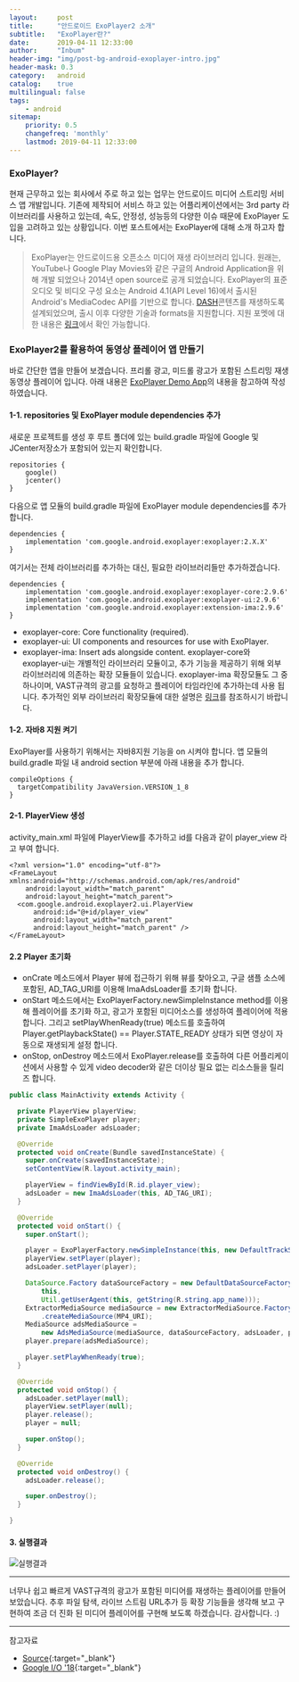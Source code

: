 ```yaml
---
layout:     post
title:      "안드로이드 ExoPlayer2 소개"
subtitle:   "ExoPlayer란?"
date:       2019-04-11 12:33:00
author:     "Inbum"
header-img: "img/post-bg-android-exoplayer-intro.jpg"
header-mask: 0.3
category:   android
catalog:    true
multilingual: false
tags:
    - android
sitemap:
    priority: 0.5
    changefreq: 'monthly'
    lastmod: 2019-04-11 12:33:00
---
```


### ExoPlayer?
현재 근무하고 있는 회사에서 주로 하고 있는 업무는 안드로이드 미디어 스트리밍 서비스 앱 개발입니다. 기존에 제작되어 서비스 하고 있는 어플리케이션에서는 3rd party 라이브러리를 사용하고 있는데, 속도, 안정성, 성능등의 다양한 이슈 때문에 ExoPlayer 도입을 고려하고 있는 상황입니다. 이번 포스트에서는 ExoPlayer에 대해 소개 하고자 합니다.

> ExoPlayer는 안드로이드용 오픈소스 미디어 재생 라이브러리 입니다. 원래는, YouTube나 Google Play Movies와 같은 구글의 Android Application을 위해 개발 되었으나 2014년 open source로 공개 되었습니다. ExoPlayer의 표준 오디오 및 비디오 구성 요소는 Android 4.1(API Level 16)에서 출시된 Android's MediaCodec API를 기반으로 합니다. [DASH](https://en.wikipedia.org/wiki/Dynamic_Adaptive_Streaming_over_HTTP)콘텐츠를 재생하도록 설계되었으며, 출시 이후 다양한 기술과 formats을 지원합니다. 지원 포멧에 대한 내용은 [링크](https://exoplayer.dev/supported-formats.html)에서 확인 가능합니다.

### ExoPlayer2를 활용하여 동영상 플레이어 앱 만들기
바로 간단한 앱을 만들어 보겠습니다. 프리롤 광고, 미드롤 광고가 포함된 스트리밍 재생 동영상 플레이어 입니다.
아래 내용은 [ExoPlayer Demo App](https://github.com/google/ExoPlayer)의 내용을 참고하여 작성 하였습니다.
#### 1-1. repositories 및 ExoPlayer module dependencies 추가
새로운 프로젝트를 생성 후 루트 폴더에 있는 build.gradle 파일에 Google 및 JCenter저장소가 포함되어 있는지 확인합니다.
```
repositories {
    google()
    jcenter()
}
```

다음으로 앱 모듈의 build.gradle 파일에 ExoPlayer module dependencies를 추가합니다.
```
dependencies {
    implementation 'com.google.android.exoplayer:exoplayer:2.X.X'
}
```

여기서는 전체 라이브러리를 추가하는 대신, 필요한 라이브러리들만 추가하겠습니다.
```
dependencies {
    implementation 'com.google.android.exoplayer:exoplayer-core:2.9.6'
    implementation 'com.google.android.exoplayer:exoplayer-ui:2.9.6'
    implementation 'com.google.android.exoplayer:extension-ima:2.9.6'
}
```
* exoplayer-core: Core functionality (required).
* exoplayer-ui: UI components and resources for use with ExoPlayer.
* exoplayer-ima: Insert ads alongside content.
exoplayer-core와 exoplayer-ui는 개별적인 라이브러리 모듈이고, 추가 기능을 제공하기 위해 외부 라이브러리에 의존하는 확장 모듈들이 있습니다. exoplayer-ima 확장모듈도 그 중 하나이며, VAST규격의 광고를 요청하고 플레이어 타임라인에 추가하는데 사용 됩니다. 추가적인 외부 라이브러리 확장모듈에 대한 설명은 [링크](https://github.com/google/ExoPlayer/tree/release-v2/extensions)를 참조하시기 바랍니다.

#### 1-2. 자바8 지원 켜기
ExoPlayer를 사용하기 위해서는 자바8지원 기능을 on 시켜야 합니다. 앱 모듈의 build.gradle 파일 내 android section 부분에 아래 내용을 추가 합니다.
```
compileOptions {
  targetCompatibility JavaVersion.VERSION_1_8
}
```
#### 2-1. PlayerView 생성
activity_main.xml 파일에 PlayerView를 추가하고 id를 다음과 같이 player_view 라고 부여 합니다.
```
<?xml version="1.0" encoding="utf-8"?>
<FrameLayout xmlns:android="http://schemas.android.com/apk/res/android"
    android:layout_width="match_parent"
    android:layout_height="match_parent">
  <com.google.android.exoplayer2.ui.PlayerView
      android:id="@+id/player_view"
      android:layout_width="match_parent"
      android:layout_height="match_parent" />
</FrameLayout>
```
#### 2.2 Player 초기화  
* onCrate 메소드에서 Player 뷰에 접근하기 위해 뷰를 찾아오고, 구글 샘플 소스에 포함된, AD_TAG_URI를 이용해 ImaAdsLoader를 초기화 합니다.
* onStart 메소드에서는 ExoPlayerFactory.newSimpleInstance method를 이용해 플레이어를 초기화 하고, 광고가 포함된 미디어소스를 생성하여 플레이어에 적용 합니다. 그리고 setPlayWhenReady(true) 메소드를 호출하여 Player.getPlaybackState() == Player.STATE_READY 상태가 되면 영상이 자동으로 재생되게 설정 합니다.
* onStop, onDestroy 메소드에서 ExoPlayer.release를 호출하여 다른 어플리케이션에서 사용할 수 있게 video decoder와 같은 더이상 필요 없는 리소스들을 릴리즈 합니다.

```java
public class MainActivity extends Activity {

  private PlayerView playerView;
  private SimpleExoPlayer player;
  private ImaAdsLoader adsLoader;

  @Override
  protected void onCreate(Bundle savedInstanceState) {
    super.onCreate(savedInstanceState);
    setContentView(R.layout.activity_main);

    playerView = findViewById(R.id.player_view);
    adsLoader = new ImaAdsLoader(this, AD_TAG_URI);
  }

  @Override
  protected void onStart() {
    super.onStart();

    player = ExoPlayerFactory.newSimpleInstance(this, new DefaultTrackSelector());
    playerView.setPlayer(player);
    adsLoader.setPlayer(player);

    DataSource.Factory dataSourceFactory = new DefaultDataSourceFactory(
        this,
        Util.getUserAgent(this, getString(R.string.app_name)));
    ExtractorMediaSource mediaSource = new ExtractorMediaSource.Factory(dataSourceFactory)
        .createMediaSource(MP4_URI);
    MediaSource adsMediaSource =
        new AdsMediaSource(mediaSource, dataSourceFactory, adsLoader, playerView);
    player.prepare(adsMediaSource);

    player.setPlayWhenReady(true);
  }

  @Override
  protected void onStop() {
    adsLoader.setPlayer(null);
    playerView.setPlayer(null);
    player.release();
    player = null;

    super.onStop();
  }

  @Override
  protected void onDestroy() {
    adsLoader.release();

    super.onDestroy();
  }

}
```

#### 3. 실행결과

![실행결과](/img/post-cp1-android-exoplayer.png)

---

너무나 쉽고 빠르게 VAST규격의 광고가 포함된 미디어를 재생하는 플레이어를 만들어 보았습니다. 추후 파일 탐색, 라이브 스트림 URL추가 등 확장 기능들을 생각해 보고 구현하여 조금 더 진화 된 미디어 플레이어를 구현해 보도록 하겠습니다. 감사합니다. :)

---

참고자료
* [Source](https://github.com/google/ExoPlayer/tree/io18/video-app){:target="_blank"}
* [Google I/O '18](https://www.youtube.com/watch?v=svdq1BWl4r8){:target="_blank"}

